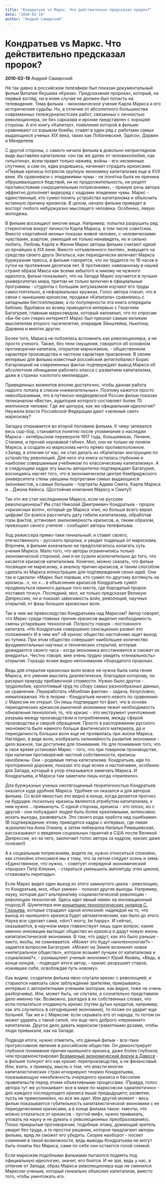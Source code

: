 ```yaml
---
title: "Кондратьев vs Маркс. Что действительно предсказал пророк?"
date: "2010-02-19"
author: "Андрей Самарский"
---
```


# Кондратьев vs Маркс. Что действительно предсказал пророк?

**2010-02-19** Андрей Самарский

Не так давно в российском телеэфире был показан документальный фильм Виталия Якушева «Кризис. Предсказания пророка», который, на первый взгляд, ни в коем случае не должен был попасть на телевидение. Тема фильма - экономическое учение Карла Маркса и его исторические судьбы. Но, в отличие от абсолютного большинства современных тележурналистских работ, связанных с личностью революционера, он без сарказма и иронии представлен с хорошей стороны. А его книгу «Капитал», появление которой в фильме сравнивают со взрывом бомбы, ставят в один ряд с работами самых выдающихся ученых ХІХ века, таких как Лобачевский, Эдисон, Дарвин и Менделеев.

С другой стороны, с самого начала фильма в довольно неприглядном виде выставлен капитализм: «он так же далек от человеколюбия, как гильотина», всем правит только нажива, войны - его несменные спутники, а сам он, едва родившись, начинает страдать кризисами. «Первые кризисы потрясли хрупкую экономику капитализма еще в XVII веке. Их сравнивали с эпидемиями чумы - не понятна была ни причина обрушивающихся бедствий, ни их продолжительность, ни рецепт противостояния сокрушительным потрясениям», - прямую речь автора эффектно дополняет видеоряд с кадрами эпидемии чумы. Маркс - единственный, кто сумел понять устройство капитализма и объяснить истинную причину кризисов. В целом, начало фильма приведет в восторг любого небуржуазно мыслящего человека. Особенно, левую молодежь.

В фильме восхищают многие вещи. Например, попытка разрушить ряд стереотипов вокруг личности Карла Маркса, в том числе советских. Вместо «партийной иконы» показан живой человек, с человеческими чувствами, азартом, умеющий не только ненавидеть, но и сильно любить. Любовь Карла и Женни Маркс авторы фильма считают одной из ярчайших в ХІХ веке. Вместо «отъявленного лентяя», живущего на средства своего друга Энгельса, как периодически величает Маркса буржуазная пресса, в фильме говорится, что он трудится по 16 часов в сутки на протяжении десятков лет. В противовес навязанному в нашей стране образа Макса как всеми забытого и никому не нужного идеолога, фильм показывает, что на Западе Маркс изучается в лучших университетах мира, притом не только включен в официальные программы - студенты с большим энтузиазмом изучают его труды самостоятельно, в неформальных кружках. Голос автора гласит, что в связи с нынешним кризисом, продажи «Капитала» сравнялись с западными бестселлерами, а по популярности эта книга опередила Библию. Вдобавок ко всему приводится интервью с Георгием Багатурия, главным марксоведом, который напомнил, что по опросам «Би-би-си» (через интернет!) Маркс был признал самым великим мыслителем второго тысячелетия, опередив Эйнштейна, Ньютона, Дарвина и многих других.

Более того, Маркса не побоялись вспомнить как революционера, а не просто ученого. Также, без тени смущения, говорится об основном противоречии капитала, открытом марксизмом, - общественном характере производства и частном характере присвоения. В своем интервью для фильма известный российский антиглобалист Борис Кагарлицкий на современных фактах подтверждает вывод Маркса об абсолютном обнищании рабочего класса с развитием капитализма, даже в странах «золотого миллиарда».

Приведенных моментов вполне достаточно, чтобы данная работа надолго попала в списки «нежелательных». Поэтому кажется просто невообразимым, что в путинско-медведевской России фильм показан телеканалом «Вести», аудитория которого составляет более 70 миллионов человек. Где же цензура, как же официальная идеология? Неужели власти Российской Федерации дают «зеленый свет» марксизму?

Загадка открывается во второй половине фильма. К чему затевался весь сыр-бор, становится понятно после упоминания о наследии Маркса - октябрьском перевороте 1917 года, большевиках, Ленине, Сталине, и прочей «кровавой гэбне». Мол, они не только не поняли Маркса, а создали из марксизма нечто прямо противоположное. «Запад, в отличие от нас, не стал делать из «Капитала» инструкцию по устройству революций. Для него эта книга осталась глубоким и наиболее совершенным учебником по классическому капитализму». А в следующем кадре эту мысль авторитетно подтверждает Багатурия, восхищаясь насчет того, что в экономическом центре Кембриджского университета стены увешаны портретами самых выдающихся экономистов, а самые большие - портреты Адама Смита, Карла Маркса и ...Джона Кейнса. (Достойная компания Марксу и Смиту!)

Так кто же стал наследником Маркса, если не русские революционеры? Им стал Николай Дмитриевич Кондратьев - пророк «кризисных волн», который-де Маркса чтил, но больше всего верил цифрам! Он взялся рассчитать дату гибели капитализма, обработав горы фактов, установил закономерность кризисов, и, таким образом, превзошел своего учителя - сообщают авторы телефильма.

Ход режиссера прямо-таки гениальный: и ставит своего, отечественного - русского пророка, и уводит подальше от марксизма. Впрочем, в фильме изначально не предполагалось излагать суть учения Маркса. Мало того, что авторы ограничились только экономической стороной, они и ее сузили исключительно до того, что касается кризисов капитализма. Конечно, можно сказать, что фильм посвящен не марксизму, а анализу причин кризисов, и таким способом сделать из Маркса иллюстрацию для подтверждения своих идей. Они так и сделали: «Маркс был первым, кто сумел по-другому взглянуть на кризисы...», но «... в объяснении кризисов Кондратьев сумел продвинуться намного дальше того места, где бородатый пророк поставил точку». Последний, мол, не только предсказал Великую Депрессию, но и показал зависимость войн, революций, научных открытий, от фазы больших кризисных волн.

Так в чем же превосходство Кондратьева над Марксом? Автор говорит, что Маркс среди главных причин кризисов выделил необходимость смены устаревших технологий. Попросту говоря - постоянного капитала. «Но Кондратьев совершенно сенсационно развил это положение!» И в чем же? «В кризис общество настойчиво ищет выход из тупика. При этом общество совершает наибольшее количество фундаментальных научных и технических открытий, которые дожидаются своего часа - когда экономика восстановится и сможет их внедрить». Честно говоря, мне очень трудно увидеть «гениальность» открытия. Гораздо яснее видно непонимание «бородатого пророка».

Ведь для открытия кризисных волн вовсе не нужна была сила гения Маркса, его умение мыслить диалектически, благодаря которому, он раскрыл природу прибавочной стоимости. Нужно было другое - трудолюбие, кропотливый труд по сбору самых разнообразных данных, их сравнение. Переработать «Монблан фактов» - задача, безусловно, немаловажная. Но в теории - Кондратьев ничего нового по сравнению с Марксом не открыл. Он лишь подтвердил тот факт, что в основе периодических кризисов рыночной экономики лежит необходимость обновления технологий; то, что кризис - это инструмент уничтожения разрыва между производством и потреблением, между сферой производства и сверой обращения. Просто в распоряжении русского экономиста было намного больше фактического материала, да и периодичность больших волн еще не проявилась при жизни Маркса. Наглядно, в виде волн, изобразить нелинейность развития экономики - дело важное, так доступнее для понимания. Но для понимания того, что в свое время установил Маркс - того, что при товарном производстве, при наличии противоречий частной собственности, кризисы неизбежны. Они - родимые пятна капитализма. Кондратьев, идя по проторенной дорожке, показал это еще яснее и настойчивее, особенно для Запада, который в упор отказывался замечать Маркса. И Кондратьева, и Маркса там заметили лишь когда «припекло».

Для буржуазных ученых неотягощенный теоретичностью Кондратьев оказался куда удобнее Маркса. Удобнее он оказался и для авторов фильма. Со всей явностью это видно в конце, когда делается прогноз на будущее: поскольку кризисы являются атрибутом капитализма, к ним нужно ...привыкнуть. С одной стороны, кризисы - это плохо, но с другой - они побуждают людей быть более креативными, интенсивно искать выходы, развиваться. Это своего рода «работа над ошибками». (В подтверждение этому приводятся кадры с интервью, где левая журналистка Анна Очкина, а затем либералка Наталья Римашевская, рассказывают о введении социальных гарантий в США после Великой Депрессии, из-за чего, заключает голос автора за кадром, кризис даже полезен!)

А к социальным потрясениям, видете ли, нужно относиться спокойно, как спокойно относимся мы к тому, что за летом следует осень и зима. «Единственное, что нужно, - советует очередной экономический «пророк» Петр Клюкин, - стараться уменьшить амплитуду этих циклов, сглаживать перепады».

Если Маркс видел один выход из этого замкнутого цикла - революцию, то Кондратьев, мол, «был умнее» - показал другие выходы. Например, науку, которая даст альтернативу социалистической революции - революцию технологий. Здесь идет явный намек на инновационный подход Й. Шумпетера или [концепцию технологических укладов С. Глазьева](/773.html), которые страдают одной иллюзией: надеждой на то, что выход из нынешнего кризиса будет автоматическим, как было до этого. Наука все сделает сама, «don't worry, be happy». И сейчас, оказывается, в научном мире главенствует лишь один вопрос: какие именно инновации вытащат общество из кризиса и дадут новую жизнь капиталистической экономике. В том, что дадут, как это было раньше - никто, якобы, не сомневается. «Может это будут нанотехнологии?» - задается вопросом Багатурия. «Может на Земле возникнет новое «интегральное общество», которое возьмет лучшее от капитализма и социализма?», - размышляет ученый-экономист Юрий Яковец. «Ведь, в конце концов, - подводит итоги автор, - кризис разрушает старое, изжившее себя, освобождая путь новому».

Как видим, создатели фильма явно спутали кризис с революцией, и стараются навязать свое заблуждение зрителям, прикрываясь интервью с авторитетными учеными (которые, как видно, тоже не очень разборчивы). Или, может быть, не спутали, а сознательно представили дело именно так. Возможно, разгадка в их собственных словах, что если попытаться отодвинуть кризис (путем дутых кредитов, например, как это случилось в сегодняшней экономике), то позже он ударит еще больней. Так же и с Марксом: если скрывать его от народа, то потом он может ударить с такой силой, что еще чего доброго «перекинет» капитализм. Другое дело давать марксизм грамотными дозами, чтобы люди привыкали, как на Западе.

Подводя итоги, нужно отметить, что данный фильм - все-таки прогрессивное явление в российском обществе. Он демонстрирует глубокое понимание причин нынешнего кризиса, даже более глубокое, чем продемонстрировал [Всемирный экономический форум в Давосе](/1906.html) - в фильме толкуют его как кризис перепроизводства, а не финансовый. Или, взять, к примеру, мысль о том, что власти многих капиталистических стран игнорируют теорию Кондратьева, показывающую неизбежность очередного кризиса и бессилие правительств перед этими объективными процессами. (Правда, голос автора тут же успокаивает: все в мире по-марксовски «диалектично» - дно каждого последующего кризиса выше предыдущего; развитие, пусть не прямолинейно, но все же идет. Или другой момент - весь фильм показывается губительность капиталистической экономики с ее периодическими кризисами, а в конце фильма такое: «мечты, что можно отказаться от кризисов - пустой миф», нужно привыкать, уповать на науку и не думать о революционных преобразованиях). Плохо прикрытые противоречия, подобные этому, думающий зритель увидит без труда, а то простое решение, которое предлагают авторы фильма, вряд ли сможет его убедить. Скорее наоборот - посеет сомнения в такой возможности, ведь выводы Кондратьева не могут быть поняты без Маркса, сами по себе они остаются голой схемой.

Если марксизм подобными фильмами пытаются подмять под официальную идеологию, значит, его боятся. И не зря, ведь у нас, в отличие от Запада, образ Маркса-революционера еще не сменился Марксом-ученым, который гениально объяснил капитализм, вместо того, чтобы уничтожать его.